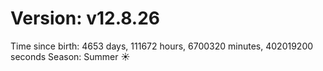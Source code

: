 # Version: v12.8.26
Time since birth: 4653 days, 111672 hours, 6700320 minutes, 402019200 seconds
Season: Summer ☀️
